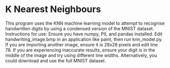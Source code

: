 # K Nearest Neighbours

This program uses the KNN machine learning model to attempt to recognise handwritten digits by using a condensed version of the MNIST dataset. Instructions for use: Ensure you have numpy, PIL and pandas installed. Edit handwriting_image.bmp in an application like paint, then run knn_model.py. If you are importing another image, ensure it is 28x28 pixels and edit line 78. If you are experiencing inaccurate results, ensure your digit is in the middle of the image and try using different line widths. Alternatively, you could download and use the full MNIST dataset.
